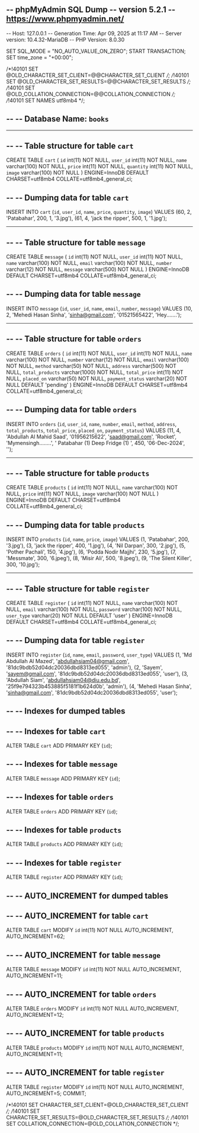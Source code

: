 -- phpMyAdmin SQL Dump
-- version 5.2.1
-- https://www.phpmyadmin.net/
--
-- Host: 127.0.0.1
-- Generation Time: Apr 09, 2025 at 11:17 AM
-- Server version: 10.4.32-MariaDB
-- PHP Version: 8.0.30

SET SQL_MODE = "NO_AUTO_VALUE_ON_ZERO";
START TRANSACTION;
SET time_zone = "+00:00";


/*!40101 SET @OLD_CHARACTER_SET_CLIENT=@@CHARACTER_SET_CLIENT */;
/*!40101 SET @OLD_CHARACTER_SET_RESULTS=@@CHARACTER_SET_RESULTS */;
/*!40101 SET @OLD_COLLATION_CONNECTION=@@COLLATION_CONNECTION */;
/*!40101 SET NAMES utf8mb4 */;

--
-- Database Name: `books`
--

-- --------------------------------------------------------

--
-- Table structure for table `cart`
--

CREATE TABLE `cart` (
  `id` int(11) NOT NULL,
  `user_id` int(11) NOT NULL,
  `name` varchar(100) NOT NULL,
  `price` int(11) NOT NULL,
  `quantity` int(11) NOT NULL,
  `image` varchar(100) NOT NULL
) ENGINE=InnoDB DEFAULT CHARSET=utf8mb4 COLLATE=utf8mb4_general_ci;

--
-- Dumping data for table `cart`
--

INSERT INTO `cart` (`id`, `user_id`, `name`, `price`, `quantity`, `image`) VALUES
(60, 2, 'Patabahar', 200, 1, '3.jpg'),
(61, 4, 'jack the ripper', 500, 1, '1.jpg');

-- --------------------------------------------------------

--
-- Table structure for table `message`
--

CREATE TABLE `message` (
  `id` int(11) NOT NULL,
  `user_id` int(11) NOT NULL,
  `name` varchar(100) NOT NULL,
  `email` varchar(100) NOT NULL,
  `number` varchar(12) NOT NULL,
  `message` varchar(500) NOT NULL
) ENGINE=InnoDB DEFAULT CHARSET=utf8mb4 COLLATE=utf8mb4_general_ci;

--
-- Dumping data for table `message`
--

INSERT INTO `message` (`id`, `user_id`, `name`, `email`, `number`, `message`) VALUES
(10, 2, 'Mehedi Hasan Sinha', 'sinha@gmail.com', '01521565422', 'Hey.......');

-- --------------------------------------------------------

--
-- Table structure for table `orders`
--

CREATE TABLE `orders` (
  `id` int(11) NOT NULL,
  `user_id` int(11) NOT NULL,
  `name` varchar(100) NOT NULL,
  `number` varchar(12) NOT NULL,
  `email` varchar(100) NOT NULL,
  `method` varchar(50) NOT NULL,
  `address` varchar(500) NOT NULL,
  `total_products` varchar(1000) NOT NULL,
  `total_price` int(11) NOT NULL,
  `placed_on` varchar(50) NOT NULL,
  `payment_status` varchar(20) NOT NULL DEFAULT 'pending'
) ENGINE=InnoDB DEFAULT CHARSET=utf8mb4 COLLATE=utf8mb4_general_ci;

--
-- Dumping data for table `orders`
--

INSERT INTO `orders` (`id`, `user_id`, `name`, `number`, `email`, `method`, `address`, `total_products`, `total_price`, `placed_on`, `payment_status`) VALUES
(11, 4, 'Abdullah Al Mahid Saad', '01956215622', 'saad@gmail.com', 'Rocket', 'Mymensingh........', ' Patabahar (1)  Deep Fridge (1) ', 450, '06-Dec-2024', '');

-- --------------------------------------------------------

--
-- Table structure for table `products`
--

CREATE TABLE `products` (
  `id` int(11) NOT NULL,
  `name` varchar(100) NOT NULL,
  `price` int(11) NOT NULL,
  `image` varchar(100) NOT NULL
) ENGINE=InnoDB DEFAULT CHARSET=utf8mb4 COLLATE=utf8mb4_general_ci;

--
-- Dumping data for table `products`
--

INSERT INTO `products` (`id`, `name`, `price`, `image`) VALUES
(1, 'Patabahar', 200, '3.jpg'),
(3, 'jack the ripper', 400, '1.jpg'),
(4, 'Nil Darpan', 300, '2.jpg'),
(5, 'Pother Pachali', 150, '4.jpg'),
(6, 'Podda Nodir Majjhi', 230, '5.jpg'),
(7, 'Messmate', 300, '6.jpeg'),
(8, 'Misir Ali', 500, '8.jpeg'),
(9, 'The Silent Killer', 300, '10.jpg');

-- --------------------------------------------------------

--
-- Table structure for table `register`
--

CREATE TABLE `register` (
  `id` int(11) NOT NULL,
  `name` varchar(100) NOT NULL,
  `email` varchar(100) NOT NULL,
  `password` varchar(100) NOT NULL,
  `user_type` varchar(20) NOT NULL DEFAULT 'user'
) ENGINE=InnoDB DEFAULT CHARSET=utf8mb4 COLLATE=utf8mb4_general_ci;

--
-- Dumping data for table `register`
--

INSERT INTO `register` (`id`, `name`, `email`, `password`, `user_type`) VALUES
(1, 'Md Abdullah Al Mazed', 'abdullahsiam04@gmail.com', '81dc9bdb52d04dc20036dbd8313ed055', 'admin'),
(2, 'Sayem', 'sayem@gmail.com', '81dc9bdb52d04dc20036dbd8313ed055', 'user'),
(3, 'Abdullah Siam', 'abdullahsiam04@diu.edu.bd', '25f9e794323b453885f5181f1b624d0b', 'admin'),
(4, 'Mehedi Hasan Sinha', 'sinha@gmail.com', '81dc9bdb52d04dc20036dbd8313ed055', 'user');

--
-- Indexes for dumped tables
--

--
-- Indexes for table `cart`
--
ALTER TABLE `cart`
  ADD PRIMARY KEY (`id`);

--
-- Indexes for table `message`
--
ALTER TABLE `message`
  ADD PRIMARY KEY (`id`);

--
-- Indexes for table `orders`
--
ALTER TABLE `orders`
  ADD PRIMARY KEY (`id`);

--
-- Indexes for table `products`
--
ALTER TABLE `products`
  ADD PRIMARY KEY (`id`);

--
-- Indexes for table `register`
--
ALTER TABLE `register`
  ADD PRIMARY KEY (`id`);

--
-- AUTO_INCREMENT for dumped tables
--

--
-- AUTO_INCREMENT for table `cart`
--
ALTER TABLE `cart`
  MODIFY `id` int(11) NOT NULL AUTO_INCREMENT, AUTO_INCREMENT=62;

--
-- AUTO_INCREMENT for table `message`
--
ALTER TABLE `message`
  MODIFY `id` int(11) NOT NULL AUTO_INCREMENT, AUTO_INCREMENT=11;

--
-- AUTO_INCREMENT for table `orders`
--
ALTER TABLE `orders`
  MODIFY `id` int(11) NOT NULL AUTO_INCREMENT, AUTO_INCREMENT=12;

--
-- AUTO_INCREMENT for table `products`
--
ALTER TABLE `products`
  MODIFY `id` int(11) NOT NULL AUTO_INCREMENT, AUTO_INCREMENT=11;

--
-- AUTO_INCREMENT for table `register`
--
ALTER TABLE `register`
  MODIFY `id` int(11) NOT NULL AUTO_INCREMENT, AUTO_INCREMENT=5;
COMMIT;

/*!40101 SET CHARACTER_SET_CLIENT=@OLD_CHARACTER_SET_CLIENT */;
/*!40101 SET CHARACTER_SET_RESULTS=@OLD_CHARACTER_SET_RESULTS */;
/*!40101 SET COLLATION_CONNECTION=@OLD_COLLATION_CONNECTION */;
